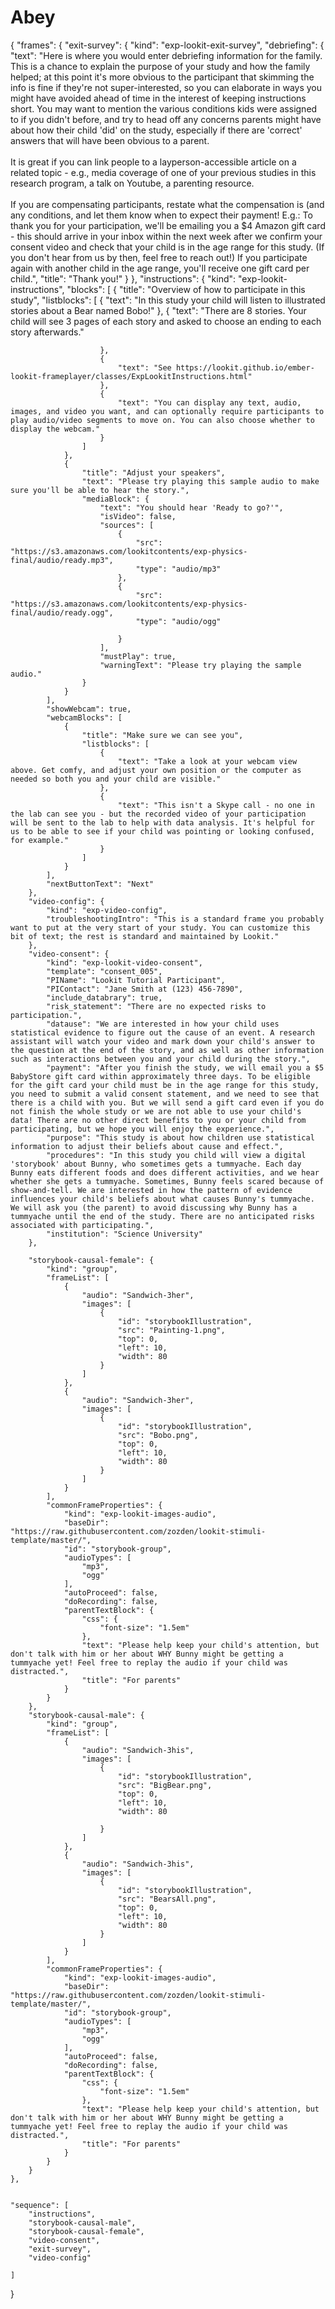 # Abey

{
    "frames": {
        "exit-survey": {
            "kind": "exp-lookit-exit-survey",
            "debriefing": {
                "text": "Here is where you would enter debriefing information for the family. This is a chance to explain the purpose of your study and how the family helped; at this point it's more obvious to the participant that skimming the info is fine if they're not super-interested, so you can elaborate in ways you might have avoided ahead of time in the interest of keeping instructions short. You may want to mention the various conditions kids were assigned to if you didn't before, and try to head off any concerns parents might have about how their child 'did' on the study, especially if there are 'correct' answers that will have been obvious to a parent. <br><br> It is great if you can link people to a layperson-accessible article on a related topic - e.g., media coverage of one of your previous studies in this research program, a talk on Youtube, a parenting resource. <br><br> If you are compensating participants, restate what the compensation is (and any conditions, and let them know when to expect their payment! E.g.: To thank you for your participation, we'll be emailing you a $4 Amazon gift card - this should arrive in your inbox within the next week after we confirm your consent video and check that your child is in the age range for this study. (If you don't hear from us by then, feel free to reach out!) If you participate again with another child in the age range, you'll receive one gift card per child.",
                "title": "Thank you!"
            }
        },
        "instructions": {
            "kind": "exp-lookit-instructions",
            "blocks": [
                {
                    "title": "Overview of how to participate in this study",
                    "listblocks": [
                        {
                            "text": "In this study your child will listen to illustrated stories about a Bear named Bobo!"
                        },
                        {   "text": "There are 8 stories. Your child will see 3 pages of each story and asked to choose an ending to each story afterwards."

                        },
                        {
                            "text": "See https://lookit.github.io/ember-lookit-frameplayer/classes/ExpLookitInstructions.html"
                        },
                        {
                            "text": "You can display any text, audio, images, and video you want, and can optionally require participants to play audio/video segments to move on. You can also choose whether to display the webcam."
                        }
                    ]
                },
                {
                    "title": "Adjust your speakers",
                    "text": "Please try playing this sample audio to make sure you'll be able to hear the story.",
                    "mediaBlock": {
                        "text": "You should hear 'Ready to go?'",
                        "isVideo": false,
                        "sources": [
                            {
                                "src": "https://s3.amazonaws.com/lookitcontents/exp-physics-final/audio/ready.mp3",
                                "type": "audio/mp3"
                            },
                            {
                                "src": "https://s3.amazonaws.com/lookitcontents/exp-physics-final/audio/ready.ogg",
                                "type": "audio/ogg"

                            }
                        ],
                        "mustPlay": true,
                        "warningText": "Please try playing the sample audio."
                    }
                }
            ],
            "showWebcam": true,
            "webcamBlocks": [
                {
                    "title": "Make sure we can see you",
                    "listblocks": [
                        {
                            "text": "Take a look at your webcam view above. Get comfy, and adjust your own position or the computer as needed so both you and your child are visible."
                        },
                        {
                            "text": "This isn't a Skype call - no one in the lab can see you - but the recorded video of your participation will be sent to the lab to help with data analysis. It's helpful for us to be able to see if your child was pointing or looking confused, for example."
                        }
                    ]
                }
            ],
            "nextButtonText": "Next"
        },
        "video-config": {
            "kind": "exp-video-config",
            "troubleshootingIntro": "This is a standard frame you probably want to put at the very start of your study. You can customize this bit of text; the rest is standard and maintained by Lookit."
        },
        "video-consent": {
            "kind": "exp-lookit-video-consent",
            "template": "consent_005",
            "PIName": "Lookit Tutorial Participant",
            "PIContact": "Jane Smith at (123) 456-7890",
            "include_databrary": true,
            "risk_statement": "There are no expected risks to participation.",
            "datause": "We are interested in how your child uses statistical evidence to figure out the cause of an event. A research assistant will watch your video and mark down your child's answer to the question at the end of the story, and as well as other information such as interactions between you and your child during the story.",
            "payment": "After you finish the study, we will email you a $5 BabyStore gift card within approximately three days. To be eligible for the gift card your child must be in the age range for this study, you need to submit a valid consent statement, and we need to see that there is a child with you. But we will send a gift card even if you do not finish the whole study or we are not able to use your child's data! There are no other direct benefits to you or your child from participating, but we hope you will enjoy the experience.",
            "purpose": "This study is about how children use statistical information to adjust their beliefs about cause and effect.",
            "procedures": "In this study you child will view a digital 'storybook' about Bunny, who sometimes gets a tummyache. Each day Bunny eats different foods and does different activities, and we hear whether she gets a tummyache. Sometimes, Bunny feels scared because of show-and-tell. We are interested in how the pattern of evidence influences your child's beliefs about what causes Bunny's tummyache. We will ask you (the parent) to avoid discussing why Bunny has a tummyache until the end of the study. There are no anticipated risks associated with participating.",
            "institution": "Science University"
        },
        
        "storybook-causal-female": {
            "kind": "group",
            "frameList": [
                {
                    "audio": "Sandwich-3her",
                    "images": [
                        {
                            "id": "storybookIllustration",
                            "src": "Painting-1.png",
                            "top": 0,
                            "left": 10,
                            "width": 80
                        }
                    ]
                },
                {
                    "audio": "Sandwich-3her",
                    "images": [
                        {
                            "id": "storybookIllustration",
                            "src": "Bobo.png",
                            "top": 0,
                            "left": 10,
                            "width": 80
                        }
                    ]
                }
            ],
            "commonFrameProperties": {
                "kind": "exp-lookit-images-audio",
                "baseDir": "https://raw.githubusercontent.com/zozden/lookit-stimuli-template/master/",
                "id": "storybook-group",
                "audioTypes": [
                    "mp3",
                    "ogg"
                ],
                "autoProceed": false,
                "doRecording": false,
                "parentTextBlock": {
                    "css": {
                        "font-size": "1.5em"
                    },
                    "text": "Please help keep your child's attention, but don't talk with him or her about WHY Bunny might be getting a tummyache yet! Feel free to replay the audio if your child was distracted.",
                    "title": "For parents"
                }
            }
        },
        "storybook-causal-male": {
            "kind": "group",
            "frameList": [
                {
                    "audio": "Sandwich-3his",
                    "images": [
                        {
                            "id": "storybookIllustration",
                            "src": "BigBear.png",
                            "top": 0,
                            "left": 10,
                            "width": 80

                        }
                    ]
                },
                {
                    "audio": "Sandwich-3his",
                    "images": [
                        {
                            "id": "storybookIllustration",
                            "src": "BearsAll.png",
                            "top": 0,
                            "left": 10,
                            "width": 80
                        }
                    ]
                }
            ],
            "commonFrameProperties": {
                "kind": "exp-lookit-images-audio",
                "baseDir": "https://raw.githubusercontent.com/zozden/lookit-stimuli-template/master/",
                "id": "storybook-group",
                "audioTypes": [
                    "mp3",
                    "ogg"
                ],
                "autoProceed": false,
                "doRecording": false,
                "parentTextBlock": {
                    "css": {
                        "font-size": "1.5em"
                    },
                    "text": "Please help keep your child's attention, but don't talk with him or her about WHY Bunny might be getting a tummyache yet! Feel free to replay the audio if your child was distracted.",
                    "title": "For parents"
                }
            }
        }
    },


    "sequence": [
        "instructions",
        "storybook-causal-male",
        "storybook-causal-female",
        "video-consent",
        "exit-survey",
        "video-config"

    ]
}
